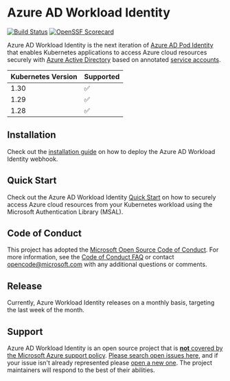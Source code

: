 # Azure AD Workload Identity

[![Build Status][14]][13]
[![OpenSSF Scorecard][23]][24]

Azure AD Workload Identity is the next iteration of [Azure AD Pod Identity][1] that enables Kubernetes applications to access Azure cloud resources securely with [Azure Active Directory][2] based on annotated [service accounts][3].

| Kubernetes Version | Supported |
| ------------------ | --------- |
| 1.30               | ✅         |
| 1.29               | ✅         |
| 1.28               | ✅         |

## Installation

Check out the [installation guide][12] on how to deploy the Azure AD Workload Identity webhook.

## Quick Start

Check out the Azure AD Workload Identity [Quick Start][4] on how to securely access Azure cloud resources from your Kubernetes workload using the Microsoft Authentication Library (MSAL).

## Code of Conduct

This project has adopted the [Microsoft Open Source Code of Conduct][17]. For more information, see the [Code of Conduct FAQ][18] or contact [opencode@microsoft.com][19] with any additional questions or comments.

## Release

Currently, Azure Workload Identity releases on a monthly basis, targeting the last week of the month.

## Support

Azure AD Workload Identity is an open source project that is [**not** covered by the Microsoft Azure support policy][20]. [Please search open issues here][21], and if your issue isn't already represented please [open a new one][22]. The project maintainers will respond to the best of their abilities.

<!-- - Ensure backward compatibility when upgrading from [AAD Pod Identity](https://github.com/Azure/aad-pod-identity). -->

[1]: https://github.com/Azure/aad-pod-identity
<!-- markdown-link-check-disable-next-line -->
[2]: https://azure.microsoft.com/products/active-directory/
[3]: https://kubernetes.io/docs/tasks/configure-pod-container/configure-service-account/
[4]: https://azure.github.io/azure-workload-identity/docs/quick-start.html
[5]: https://azure.github.io/azure-workload-identity/docs/installation/mutating-admission-webhook.html
[8]: https://azure.github.io/aad-pod-identity/docs/getting-started/role-assignment/
[9]: https://docs.microsoft.com/en-us/azure/virtual-machines/windows/instance-metadata-service?tabs=windows
[10]: https://kubernetes.io/docs/concepts/extend-kubernetes/api-extension/custom-resources/#customresourcedefinitions
[11]: https://kubernetes.io/docs/tasks/configure-pod-container/configure-service-account/#service-account-token-volume-projection
[12]: https://azure.github.io/azure-workload-identity/docs/installation.html
[13]: https://dev.azure.com/AzureContainerUpstream/Azure%20Workload%20Identity/_build/latest?definitionId=365&branchName=main
[14]: https://dev.azure.com/AzureContainerUpstream/Azure%20Workload%20Identity/_apis/build/status/Azure%20Workload%20Identity%20Nightly?branchName=main
[15]: https://azure.github.io/azure-workload-identity/docs/known-issues.html#permission-denied-when-reading-the-projected-service-account-token-file
[17]: https://opensource.microsoft.com/codeofconduct/
[18]: https://opensource.microsoft.com/codeofconduct/faq
[19]: mailto:opencode@microsoft.com
[20]: https://support.microsoft.com/en-us/help/2941892/support-for-linux-and-open-source-technology-in-azure
[21]: https://github.com/Azure/azure-workload-identity/issues
[22]: https://github.com/Azure/azure-workload-identity/issues/new/choose
[23]: https://api.securityscorecards.dev/projects/github.com/Azure/azure-workload-identity/badge
[24]: https://api.securityscorecards.dev/projects/github.com/Azure/azure-workload-identity
